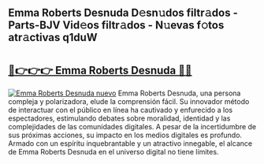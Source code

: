## Emma Roberts Desnuda D𝚎sn𝚞dos filtr𝚊dos - Parts-BJV Vid𝚎os filtr𝚊dos - N𝚞evas f𝚘tos atr𝚊ctivas q1duW

# <h2><a href="http://mb0lug.tromn.icu/?c=Emma+Roberts+Desnuda">🔗👉👉👉 Emma Roberts Desnuda 🔗🔗</a></h2>

[![Emma Roberts Desnuda nuevo](https://i.imgur.com/pEAQMta.gif)](http://mb0lug.tromn.icu/?c=Emma+Roberts+Desnuda)
Emma Roberts Desnuda, una persona compleja y polarizadora, elude la comprensión fácil. Su innovador método de interactuar con el público en línea ha cautivado y enfurecido a los espectadores, estimulando debates sobre moralidad, identidad y las complejidades de las comunidades digitales. A pesar de la incertidumbre de sus próximas acciones, su impacto en los medios digitales es profundo. Armado con un espíritu inquebrantable y un atractivo innegable, el alcance de Emma Roberts Desnuda en el universo digital no tiene límites.
